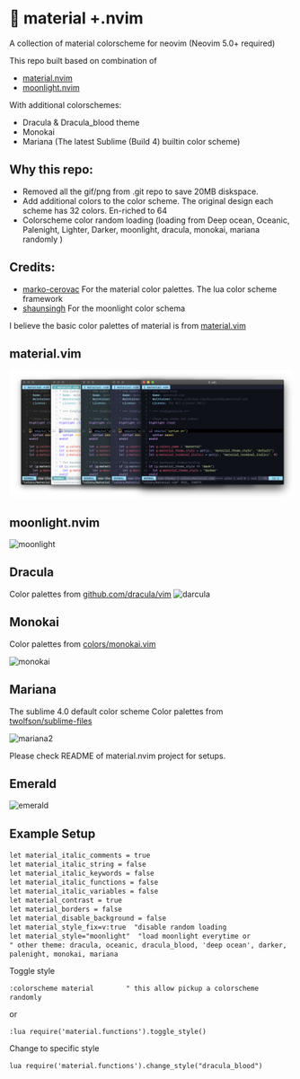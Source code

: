 # 🌊 material +.nvim

A collection of material colorscheme for neovim (Neovim 5.0+ required)

This repo built based on combination of
- [material.nvim](https://github.com/marko-cerovac/material.nvim)
- [moonlight.nvim](https://github.com/shaunsingh/moonlight.nvim)

With additional colorschemes:
- Dracula & Dracula_blood theme
- Monokai
- Mariana (The latest Sublime (Build 4) builtin color scheme)

## Why this repo:
- Removed all the gif/png from .git repo to save 20MB diskspace.
- Add additional colors to the color scheme. The original design each scheme has 32 colors. En-riched to 64
- Colorscheme color random loading  (loading from Deep ocean, Oceanic, Palenight, Lighter, Darker, moonlight, dracula,
monokai, mariana randomly )

## Credits:
- [marko-cerovac](https://github.com/marko-cerovac) For the material color palettes. The lua color scheme framework
- [shaunsingh](https://github.com/shaunsingh)  For the moonlight color schema

I believe the basic color palettes of material is from [material.vim](https://github.com/kaicataldo/material.vim)

## material.vim

![material.vim](https://raw.githubusercontent.com/kaicataldo/material.vim/main/screenshots/material-all-variants.png)

## moonlight.nvim
![moonlight](https://user-images.githubusercontent.com/71196912/117904602-a3a55e00-b29f-11eb-9fc0-ab585eafb46e.png)

## Dracula

Color palettes from [github.com/dracula/vim](https://github.com/dracula/vim)
![darcula](https://user-images.githubusercontent.com/1681295/119607837-61038a00-be38-11eb-99b0-48fa7118044f.jpg)

## Monokai
Color palettes from [colors/monokai.vim](https://github.com/crusoexia/vim-monokai)


![monokai](https://user-images.githubusercontent.com/1681295/119609635-3ff06880-be3b-11eb-9394-00ca016abe0b.png)


## Mariana
The sublime 4.0 default color scheme
Color palettes from [twolfson/sublime-files](https://github.com/twolfson/sublime-files/blob/master/Packages/Color%20Scheme%20-%20Default/Mariana.sublime-color-scheme)


![mariana2](https://user-images.githubusercontent.com/1681295/119898862-b600e680-bf85-11eb-84c1-727e5add5a18.jpg)

Please check README of material.nvim project for setups.

## Emerald
![emerald](https://user-images.githubusercontent.com/1681295/124419554-0fd4a780-dda1-11eb-8fec-20eadac51e4b.png)

## Example Setup
```vim
let material_italic_comments = true
let material_italic_string = false
let material_italic_keywords = false
let material_italic_functions = false
let material_italic_variables = false
let material_contrast = true
let material_borders = false
let material_disable_background = false
let material_style_fix=v:true  "disable random loading
let material_style="moonlight"  "load moonlight everytime or
" other theme: dracula, oceanic, dracula_blood, 'deep ocean', darker, palenight, monokai, mariana
```

Toggle style

```
:colorscheme material        " this allow pickup a colorscheme randomly
```

or

```
:lua require('material.functions').toggle_style()
```

Change to specific style

```
lua require('material.functions').change_style("dracula_blood")
```
